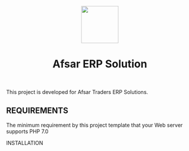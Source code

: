 
<p align="center">  
    <a href="https://github.com/yiisoft" target="_blank">  
        <img src="https://avatars.githubusercontent.com/u/3277573?s=400&v=4" height="100px">  
    </a>  
    <h1 align="center">Afsar ERP Solution</h1>  
    <br>  
</p>  

This project is developed for Afsar Traders ERP Solutions.

REQUIREMENTS
------------  

The minimum requirement by this project template that your Web server supports PHP 7.0

INSTALLATION  


